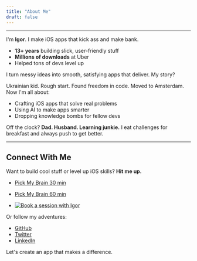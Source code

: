 ```yaml
---
title: "About Me"
draft: false
---
```

---
I'm **Igor**. I make iOS apps that kick ass and make bank.

- **13+ years** building slick, user-friendly stuff
- **Millions of downloads** at Uber
- Helped tons of devs level up

I turn messy ideas into smooth, satisfying apps that deliver. My story?

Ukrainian kid. Rough start. Found freedom in code. Moved to Amsterdam. Now I'm all about:

- Crafting iOS apps that solve real problems
- Using AI to make apps smarter
- Dropping knowledge bombs for fellow devs

Off the clock? **Dad. Husband. Learning junkie.** I eat challenges for breakfast and always push to get better.

---

## Connect With Me

Want to build cool stuff or level up iOS skills? **Hit me up.**


- <a href="https://cal.com/tarasenko/30min" target="_blank" class="about-button pick-my-brain-button">Pick My Brain 30 min</a>

- <a href="https://cal.com/tarasenko/60min" target="_blank" class="about-button pick-my-brain-button">Pick My Brain 60 min</a>

- <a href="https://www.codementor.io/@saik0s?refer=badge"><img src="https://www.codementor.io/m-badges/saik0s/book-session.svg" alt="Book a session with Igor"></a>

Or follow my adventures:

- [GitHub](https://github.com/Saik0s)
- [Twitter](https://twitter.com/sa1k0s)
- [LinkedIn](https://www.linkedin.com/in/igor-tarasenko-4647214b/)

Let's create an app that makes a difference.
